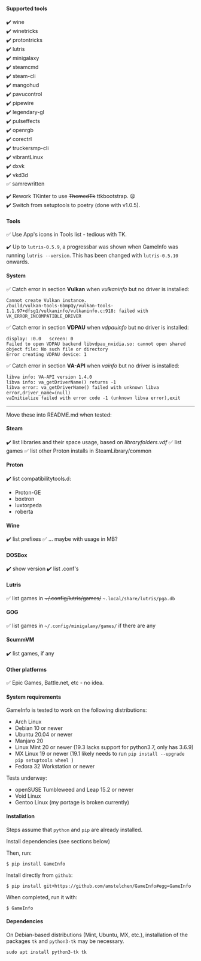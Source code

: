#### Supported tools

:heavy_check_mark: wine  
:heavy_check_mark: winetricks  
:heavy_check_mark: protontricks  
:heavy_check_mark: lutris  
:heavy_check_mark: minigalaxy  
:heavy_check_mark: steamcmd  
:heavy_check_mark: steam-cli  
:heavy_check_mark: mangohud  
:heavy_check_mark: pavucontrol  
:heavy_check_mark: pipewire  
:heavy_check_mark: legendary-gl  
:heavy_check_mark: pulseffects  
:heavy_check_mark: openrgb  
:heavy_check_mark: corectrl  
:heavy_check_mark: truckersmp-cli  
:heavy_check_mark: vibrantLinux  
:heavy_check_mark: dxvk  
:heavy_check_mark: vkd3d  
:white_check_mark: samrewritten  

:heavy_check_mark: Rework TKinter to use <strike>ThemedTk</strike> ttkbootstrap. :tired_face:  
:heavy_check_mark: Switch from setuptools to poetry (done with v1.0.5).

#### Tools

:white_check_mark: Use App's icons in Tools list - tedious with TK.  

:heavy_check_mark: Up to `lutris-0.5.9`, a progressbar was shown when GameInfo was running `lutris --version`. This has been changed with `lutris-0.5.10` onwards.  

#### System

:white_check_mark: Catch error in section __Vulkan__ when *vulkaninfo* but no driver is installed:
```
Cannot create Vulkan instance.
/build/vulkan-tools-6bmpQy/vulkan-tools-1.1.97+dfsg1/vulkaninfo/vulkaninfo.c:918: failed with VK_ERROR_INCOMPATIBLE_DRIVER
```
:white_check_mark: Catch error in section __VDPAU__ when *vdpauinfo* but no driver is installed:
```
display: :0.0   screen: 0
Failed to open VDPAU backend libvdpau_nvidia.so: cannot open shared object file: No such file or directory
Error creating VDPAU device: 1
```
:white_check_mark: Catch error in section __VA-API__ when *vainfo* but no driver is installed:
```
libva info: VA-API version 1.4.0
libva info: va_getDriverName() returns -1
libva error: va_getDriverName() failed with unknown libva error,driver_name=(null)
vaInitialize failed with error code -1 (unknown libva error),exit
```
<hr>

Move these into README.md when tested:

#### Steam

:heavy_check_mark: list libraries and their space usage, based on *libraryfolders.vdf*
:white_check_mark: list games
:white_check_mark: list other Proton installs in SteamLibrary/common
  
#### Proton

:heavy_check_mark: list compatibilitytools.d:
- Proton-GE
- boxtron
- luxtorpeda
- roberta

#### Wine

:heavy_check_mark: list prefixes
:white_check_mark: ... maybe with usage in MB?

#### DOSBox

:heavy_check_mark: show version
:heavy_check_mark: list .conf's

#### Lutris

:white_check_mark: list games in <strike>~/.config/lutris/games/</strike> `~.local/share/lutris/pga.db`

#### GOG

:white_check_mark: list games in `~/.config/minigalaxy/games/` if there are any

#### ScummVM

:heavy_check_mark: list games, if any

#### Other platforms

:white_check_mark: Epic Games, Battle.net, etc - no idea.

#### System requirements

GameInfo is tested to work on the following distributions:

- Arch Linux
- Debian 10 or newer
- Ubuntu 20.04 or newer
- Manjaro 20
- Linux Mint 20 or newer (19.3 lacks support for python3.7, only has 3.6.9)
- MX Linux 19 or newer (19.1 likely needs to run `pip install --upgrade pip setuptools wheel `)
- Fedora 32 Workstation or newer

Tests underway:

- openSUSE Tumbleweed and Leap 15.2 or newer
- Void Linux
- Gentoo Linux (my portage is broken currently)

#### Installation

Steps assume that `python` and `pip` are already installed.

Install dependencies (see sections below)

Then, run:

    $ pip install GameInfo

Install directly from ``github``:


    $ pip install git+https://github.com/amstelchen/GameInfo#egg=GameInfo

When completed, run it with:

    $ GameInfo

#### Dependencies

On Debian-based distributions (Mint, Ubuntu, MX, etc.), installation of the packages `tk` and `python3-tk` may be necessary.

    sudo apt install python3-tk tk
